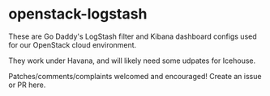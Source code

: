 openstack-logstash
==================

These are Go Daddy's LogStash filter and Kibana dashboard configs used for
our OpenStack cloud environment.

They work under Havana, and will likely need some udpates for Icehouse.

Patches/comments/complaints welcomed and encouraged!  Create an issue or PR here.

